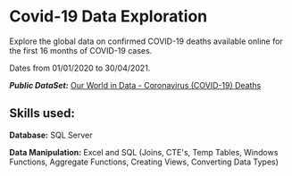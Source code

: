 # Covid-19 Data Exploration

Explore the global data on confirmed COVID-19 deaths available online for the first 16 months of COVID-19 cases.

Dates from 01/01/2020 to 30/04/2021.

***Public DataSet:*** [Our World in Data - Coronavirus (COVID-19) Deaths](https://ourworldindata.org/covid-deaths)

## Skills used: 

**Database:** SQL Server

**Data Manipulation:** Excel and SQL (Joins, CTE's, Temp Tables, Windows Functions, Aggregate Functions, Creating Views, Converting Data Types)
